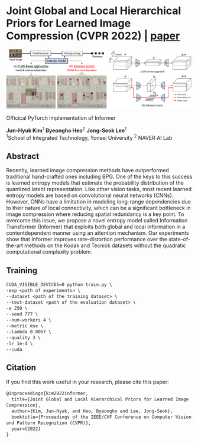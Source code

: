 # Joint Global and Local Hierarchical Priors for Learned Image Compression (CVPR 2022) | [paper](https://openaccess.thecvf.com/content/CVPR2022/html/Kim_Joint_Global_and_Local_Hierarchical_Priors_for_Learned_Image_Compression_CVPR_2022_paper.html)

<img src="figures/teaser.png" width="54%"> <img src="figures/concept.png" width="45%">

Officical PyTorch implementation of Informer 

**Jun-Hyuk Kim**<sup>1</sup>  **Byeongho Heo**<sup>2</sup>  **Jong-Seok Lee**<sup>1</sup><br>
<sup>1</sup>School of Integrated Technology, Yonsei University  <sup>2</sup> NAVER AI Lab<br> 

## Abstract 

Recently, learned image compression methods have outperformed traditional hand-crafted ones including BPG. One of the keys to this success is learned entropy models that estimate the probability distribution of the quantized latent representation. Like other vision tasks, most recent learned entropy models are based on convolutional neural networks (CNNs). However, CNNs have a limitation in modeling long-range dependencies due to their nature of local connectivity, which can be a significant bottleneck in image compression where reducing spatial redundancy is a key point. To overcome this issue, we propose a novel entropy model called Information Transformer (Informer) that exploits both global and local information in a contentdependent manner using an attention mechanism. Our experiments show that Informer improves rate–distortion performance over the state-of-the-art methods on the Kodak and Tecnick datasets without the quadratic computational complexity problem.

## Training
```shell 
CUDA_VISIBLE_DEVICES=0 python train.py \
-exp <path of experiments> \
--dataset <path of the training dataset> \
--test-dataset <path of the evaluation dataset> \
-e 250 \
--seed 777 \
--num-workers 4 \
--metric mse \
--lambda 0.0067 \
--quality 3 \
-lr 1e-4 \
--cuda
```

## Citation
If you find this work useful in your research, please cite this paper:
```
@inproceedings{kim2022informer,
  title={Joint Global and Local Hierarchical Priors for Learned Image Compression},
  author={Kim, Jun-Hyuk, and Heo, Byeongho and Lee, Jong-Seok},
  booktitle={Proceedings of the IEEE/CVF Conference on Computer Vision and Pattern Recognition (CVPR)},
  year={2022}
}
